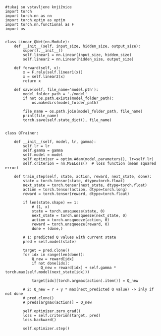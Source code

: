     #tukaj so vstavljene knjižnice
    import torch
    import torch.nn as nn
    import torch.optim as optim
    import torch.nn.functional as F
    import os


    class Linear_QNet(nn.Module):
        def __init__(self, input_size, hidden_size, output_size):
            super().__init__()
            self.linear1 = nn.Linear(input_size, hidden_size)
            self.linear2 = nn.Linear(hidden_size, output_size)

        def forward(self, x):
            x = F.relu(self.linear1(x))
            x = self.linear2(x)
            return x

        def save(self, file_name='model.pth'):
            model_folder_path = './model'
            if not os.path.exists(model_folder_path):
                os.makedirs(model_folder_path)

            file_name = os.path.join(model_folder_path, file_name)
            print(file_name)
            torch.save(self.state_dict(), file_name)


    class QTrainer:

        def __init__(self, model, lr, gamma):
            self.lr = lr
            self.gamma = gamma
            self.model = model
            self.optimizer = optim.Adam(model.parameters(), lr=self.lr)
            self.criterion = nn.MSELoss()  # loss function (mean squared error)

        def train_step(self, state, action, reward, next_state, done):
            state = torch.tensor(state, dtype=torch.float)
            next_state = torch.tensor(next_state, dtype=torch.float)
            action = torch.tensor(action, dtype=torch.long)
            reward = torch.tensor(reward, dtype=torch.float)

            if len(state.shape) == 1:
                # (1, x)
                state = torch.unsqueeze(state, 0)
                next_state = torch.unsqueeze(next_state, 0)
                action = torch.unsqueeze(action, 0)
                reward = torch.unsqueeze(reward, 0)
                done = (done,)

            # 1: predicted Q values with current state
            pred = self.model(state)

            target = pred.clone()
            for idx in range(len(done)):
                Q_new = reward[idx]
                if not done[idx]:
                    Q_new = reward[idx] + self.gamma * torch.max(self.model(next_state[idx]))

                target[idx][torch.argmax(action).item()] = Q_new

            # 2: Q_new = r + y * max(next_predicted Q value) -> inly if not done
            # pred.clone()
            # preds[argmax(action)] = Q_new

            self.optimizer.zero_grad()
            loss = self.criterion(target, pred)
            loss.backward()

            self.optimizer.step()
